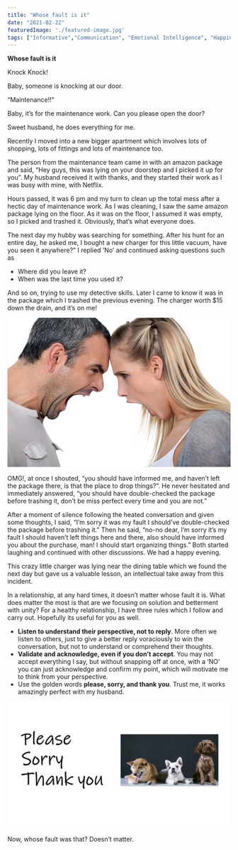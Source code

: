 ```yaml
---
title: "Whose fault is it"
date: "2021-02-22"
featuredImage: './featured-image.jpg'
tags: ["Informative","Communication", "Emotional Intelligence", "Happiness", "Implementation", "Values", "Thought Process", "Positivity", "Interpersonal skills", "Stories", "Life experience"]
---
```



**Whose fault is it**

Knock Knock!

Baby, someone is knocking at our door.  

“Maintenance!!”

Baby, it’s for the maintenance work. Can you please open the door?

Sweet husband, he does everything for me.

Recently I moved into a new bigger apartment which involves lots of shopping, lots of fittings and lots of maintenance too.

The person from the maintenance team came in with an amazon package and said, “Hey guys, this was lying on your doorstep and I picked it up for you”. My husband received it with thanks, and they started their work as I was busy with mine, with Netflix.

Hours passed, it was 6 pm and my turn to clean up the total mess after a hectic day of maintenance work. As I was cleaning, I saw the same amazon package lying on the floor. As it was on the floor, I assumed it was empty, so I picked and trashed it. Obviously, that’s what everyone does.

The next day my hubby was searching for something. After his hunt for an entire day, he asked me, I bought a new charger for this little vacuum, have you seen it anywhere?”
I replied ‘No’ and continued asking questions such as
- Where did you leave it?
- When was the last time you used it? 

And so on, trying to use my detective skills. Later I came to know it was in the package which I trashed the previous evening. The charger worth $15 down the drain, and it’s on me!

![](./1.jpg)

OMG!, at once I shouted, “you should have informed me, and haven’t left the package there, is that the place to drop things?”. He never hesitated and immediately answered, “you should have double-checked the package before trashing it, don’t be miss perfect every time and you are not.”

After a moment of silence following the heated conversation and given some thoughts, I said, “I’m sorry it was my fault I should’ve double-checked the package before trashing it.” Then he said, “no-no dear, I’m sorry it’s my fault I should haven’t left things here and there, also should have informed you about the purchase, man! I should start organizing things.” Both started laughing and continued with other discussions. We had a happy evening.

This crazy little charger was lying near the dining table which we found the next day but gave us a valuable lesson, an intellectual take away from this incident.

In a relationship, at any hard times, it doesn’t matter whose fault it is.
What does matter the most is that are we focusing on solution and betterment with unity?
For a healthy relationship, I have three rules which I follow and carry out. Hopefully its useful for you as well.

- **Listen to understand their perspective, not to reply**.
More often we listen to others, just to give a better reply voraciously to win the conversation, but not to understand or comprehend their thoughts.
- **Validate and acknowledge, even if you don’t accept**.
You may not accept everything I say, but without snapping off at once, with a ‘NO’ you can just acknowledge and confirm my point, which will motivate me to think from your perspective.
- Use the golden words **please, sorry, and thank you**. Trust me, it works amazingly perfect with my husband.

![](./2.jpg)

Now, whose fault was that? Doesn’t matter.














